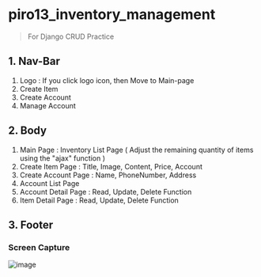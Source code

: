 # piro13_inventory_management
> For Django CRUD Practice

## 1. Nav-Bar
1) Logo : If you click logo icon, then Move to Main-page
2) Create Item
3) Create Account
4) Manage Account

## 2. Body
1) Main Page : Inventory List Page ( Adjust the remaining quantity of items using the "ajax" function )
2) Create Item Page : Title, Image, Content, Price, Account
3) Create Account Page : Name, PhoneNumber, Address
4) Account List Page
5) Account Detail Page : Read, Update, Delete Function
6) Item Detail Page : Read, Update, Delete Function

## 3. Footer


### Screen Capture
![image](https://user-images.githubusercontent.com/65646971/104185716-ae1e2b00-5458-11eb-871a-86355258c9a8.png)

